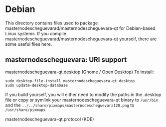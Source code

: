 
Debian
====================
This directory contains files used to package masternodescheguevarad/masternodescheguevara-qt
for Debian-based Linux systems. If you compile masternodescheguevarad/masternodescheguevara-qt yourself, there are some useful files here.

## masternodescheguevara: URI support ##


masternodescheguevara-qt.desktop  (Gnome / Open Desktop)
To install:

	sudo desktop-file-install masternodescheguevara-qt.desktop
	sudo update-desktop-database

If you build yourself, you will either need to modify the paths in
the .desktop file or copy or symlink your masternodescheguevara-qt binary to `/usr/bin`
and the `../../share/pixmaps/masternodescheguevara128.png` to `/usr/share/pixmaps`

masternodescheguevara-qt.protocol (KDE)

